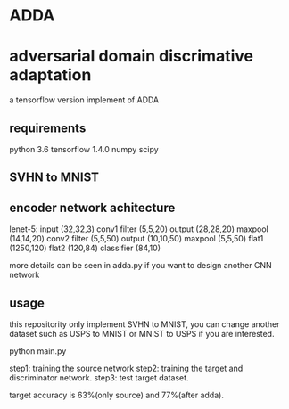 # ADDA
# adversarial domain discrimative adaptation

a tensorflow version implement of ADDA

## requirements
python 3.6
tensorflow 1.4.0
numpy
scipy

## SVHN to MNIST
## encoder network achitecture
lenet-5:
input (32,32,3)
conv1 filter (5,5,20)  output (28,28,20)
maxpool (14,14,20)
conv2 filter (5,5,50)  output (10,10,50)
maxpool (5,5,50)
flat1  (1250,120)
flat2 (120,84)
classifier (84,10)

more details can be seen in adda.py if you want to design another CNN network

## usage
this repositority only implement SVHN to MNIST, you can change another dataset such as USPS to MNIST or MNIST to USPS
if you are interested.

python main.py

step1: training the source network
step2: training the target and discriminator network.
step3: test target dataset.

target accuracy is 63%(only source) and 77%(after adda).